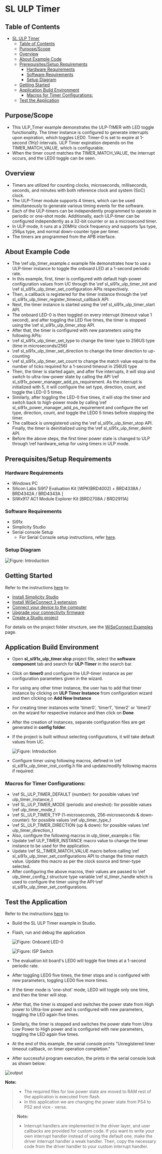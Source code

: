 # SL ULP Timer

## Table of Contents

- [SL ULP Timer](#sl-ulp-timer)
  - [Table of Contents](#table-of-contents)
  - [Purpose/Scope](#purposescope)
  - [Overview](#overview)
  - [About Example Code](#about-example-code)
  - [Prerequisites/Setup Requirements](#prerequisitessetup-requirements)
    - [Hardware Requirements](#hardware-requirements)
    - [Software Requirements](#software-requirements)
    - [Setup Diagram](#setup-diagram)
  - [Getting Started](#getting-started)
  - [Application Build Environment](#application-build-environment)
    - [Macros for Timer Configurations:](#macros-for-timer-configurations)
  - [Test the Application](#test-the-application)

## Purpose/Scope

- This ULP_Timer example demonstrates the ULP-TIMER with LED toggle functionality. The timer instance is configured to generate interrupts upon expiration, which toggles LED0. Timer-0 is set to expire at 1-second (1Hz) intervals. ULP Timer expiration depends on the TIMER_MATCH_VALUE, which is configurable.  
- When the timer count matches the TIMER_MATCH_VALUE, the interrupt occurs, and the LED0 toggle can be seen. 

## Overview

-	Timers are utilized for counting clocks, microseconds, milliseconds, seconds, and minutes with both reference clock and system (SoC) clock. 
-	The ULP-Timer module supports 4 timers, which can be used simultaneously to generate various timing events for the software.  
-	Each of the ULP-timers can be independently programmed to operate in periodic or one-shot mode. Additionally, each ULP-timer can be configured independently as a 32-bit counter or as a microsecond timer. 
-	In ULP mode, it runs at a 20MHz clock frequency and supports 1µs type, 256µs type, and normal down-counter type per timer. 
-	The timers are programmed from the APB interface.


## About Example Code

-	The \ref ulp_timer_example.c example file demonstrates how to use a ULP-timer instance to toggle the onboard LED at a 1-second periodic rate. 
-	In this example, first, timer is configured with default high-power configuration values from UC through the \ref sl_si91x_ulp_timer_init and \ref sl_si91x_ulp_timer_set_configuration APIs respectively.  
-	Then, a callback is registered for the timer instance through the \ref sl_si91x_ulp_timer_register_timeout_callback API.  
-	Next, the timer instance is started using the \ref sl_si91x_ulp_timer_start API.  
-	The onboard LED-0 is then toggled on every interrupt (timeout value 1 second), and after toggling the LED five times, the timer is stopped using the \ref sl_si91x_ulp_timer_stop API. 
-	After that, the timer is configured with new parameters using the following APIs: 
-	\ref sl_si91x_ulp_timer_set_type to change the timer type to 256US type (time in microseconds/256) 
-	\ref sl_si91x_ulp_timer_set_direction to change the timer direction to up-counting 
-	\ref sl_si91x_ulp_timer_set_count to change the match value equal to the number of ticks required for a 1-second timeout in 256US type 
-	Then, the timer is started again, and after five interrupts, it will stop and switch to ultra-low-power state by calling the API \ref sl_si91x_power_manager_add_ps_requirement. As the interrupt is initialized with 5, it will configure the set type, direction, count, and toggle the LED-0 5 times. 
-	Similarly, after toggling the LED-0 five times, it will stop the timer and switch back to high-power mode by calling \ref sl_si91x_power_manager_add_ps_requirement and configure the set type, direction, count, and toggle the LED0 5 times before stopping the timer. 
-	The callback is unregistered using the \ref sl_si91x_ulp_timer_stop API. Finally, the timer is deinitialized using the \ref sl_si91x_ulp_timer_deinit API. 
-	Before the above steps, the first timer power state is changed to ULP through \ref hardware_setup for using timers in ULP mode. 


## Prerequisites/Setup Requirements

### Hardware Requirements

- Windows PC
- Silicon Labs Si917 Evaluation Kit [WPK(BRD4002) + BRD4338A / BRD4342A / BRD4343A ]
- SiWx917 AC1 Module Explorer Kit [BRD2708A / BRD2911A]

### Software Requirements

- Si91x
- Simplicity Studio
- Serial console Setup
  - For Serial Console setup instructions, refer [here](https://docs.silabs.com/wiseconnect/latest/wiseconnect-developers-guide-developing-for-silabs-hosts/#console-input-and-output).

### Setup Diagram

![Figure: Introduction](resources/readme/setupdiagram.png)

## Getting Started

Refer to the instructions [here](https://docs.silabs.com/wiseconnect/latest/wiseconnect-getting-started/) to:

- [Install Simplicity Studio](https://docs.silabs.com/wiseconnect/latest/wiseconnect-developers-guide-developing-for-silabs-hosts/#install-simplicity-studio)
- [Install WiSeConnect 3 extension](https://docs.silabs.com/wiseconnect/latest/wiseconnect-developers-guide-developing-for-silabs-hosts/#install-the-wi-se-connect-3-extension)
- [Connect your device to the computer](https://docs.silabs.com/wiseconnect/latest/wiseconnect-developers-guide-developing-for-silabs-hosts/#connect-si-wx91x-to-computer)
- [Upgrade your connectivity firmware ](https://docs.silabs.com/wiseconnect/latest/wiseconnect-developers-guide-developing-for-silabs-hosts/#update-si-wx91x-connectivity-firmware)
- [Create a Studio project ](https://docs.silabs.com/wiseconnect/latest/wiseconnect-developers-guide-developing-for-silabs-hosts/#create-a-project)

For details on the project folder structure, see the [WiSeConnect Examples](https://docs.silabs.com/wiseconnect/latest/wiseconnect-examples/#example-folder-structure) page.

## Application Build Environment

- Open **sl_si91x_ulp_timer.slcp** project file, select the **software component** tab and search for **ULP-Timer** in the search bar.
- Click on **timer0** and configure the ULP-timer instance as per configuration parameters given in the wizard.
- For using any other timer instance, the user has to add that timer instance by clicking on **ULP Timer Instance** from configuration wizard and then clicking on **Add New Instance**
- For creating timer instances write 'timer0', 'timer1', 'timer2' or 'timer3' on the wizard for respective instance and then click on **Done**
- After the creation of instances, separate configuration files are get generated in **config folder**.
- If the project is built without selecting configurations, it will take default values from UC.

  ![Figure: Introduction](resources/uc_screen/ulp_timer_uc_screen.png)

- Configure timer using following macros, defined in \ref sl_si91x_ulp_timer_inst_config.h file and update/modify following macros if required:

### Macros for Timer Configurations:

-	\ref SL_ULP_TIMER_DEFAULT (number): for possible values \ref ulp_timer_instance_t 
-	\ref SL_ULP_TIMER_MODE (periodic and oneshot): for possible values \ref ulp_timer_mode_t 
-	\ref SL_ULP_TIMER_TYP (1-microseconds, 256-microseconds & down-counter): for possible values \ref ulp_timer_type_t 
-	\ref SL_ULP_TIMER_DIRECTION (up & down): for possible values \ref ulp_timer_direction_t 
-	Also, configure the following macros in ulp_timer_example.c file: 
-	Update \ref ULP_TIMER_INSTANCE macro value to change the timer instance to be used for the application. 
-	Update \ref SL_TIMER_MATCH_VALUE macro before calling \ref sl_si91x_ulp_timer_set_configurations API to change the timer match value. Update this macro as per the clock source and timer-type selected. 
-	After configuring the above macros, their values are passed to \ref ulp_timer_config_t structure type variable \ref sl_timer_handle which is used to configure the timer using the API-\ref sl_si91x_ulp_timer_set_configurations.

## Test the Application

Refer to the instructions [here](https://docs.silabs.com/wiseconnect/latest/wiseconnect-getting-started/) to:

- Build the SL ULP Timer example in Studio.
- Flash, run and debug the application

  ![Figure: Onboard LED-0](resources/readme/image512d.png)
  
  ![Figure: ISP Switch](resources/readme/image512f.png)

-	The evaluation kit board's LED0 will toggle five times at a 1-second periodic rate. 
-	After toggling LED0 five times, the timer stops and is configured with new parameters, toggling LED0 five more times. 
-	If the timer mode is 'one-shot' mode, LED0 will toggle only one time, and then the timer will stop. 
-	After that, the timer is stopped and switches the power state from High power to Ultra-low power and is configured with new parameters, toggling the LED again five times. 
-	Similarly, the timer is stopped and switches the power state from Ultra Low Power to High power and is configured with new parameters, toggling the LED again five times. 
-	At the end of this example, the serial console prints "Unregistered timer timeout callback, on timer operation completion." 
-	After successful program execution, the prints in the serial console look as shown below: 

  ![output](resources/readme/output_ulp_timer.png)
  
**Note:**
>- The required files for low power state are moved to RAM rest of the application is executed from flash.
>- In this application we are changing the power state from PS4 to PS2 and vice - versa. 








> **Note:**
>
> - Interrupt handlers are implemented in the driver layer, and user callbacks are provided for custom code. If you want to write your own interrupt handler instead of using the default one, make the driver interrupt handler a weak handler. Then, copy the necessary code from the driver handler to your custom interrupt handler.
